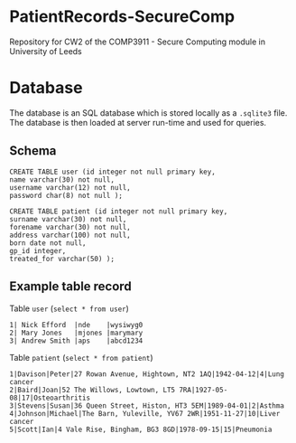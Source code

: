 # PatientRecords-SecureComp
Repository for CW2 of the COMP3911 - Secure Computing module in University of Leeds

# Database
The database is an SQL database which is stored locally as a `.sqlite3` file. 
The database is then loaded at server run-time and used for queries.

## Schema
```
CREATE TABLE user (id integer not null primary key, 
name varchar(30) not null, 
username varchar(12) not null, 
password char(8) not null );

CREATE TABLE patient (id integer not null primary key, 
surname varchar(30) not null, 
forename varchar(30) not null, 
address varchar(100) not null, 
born date not null, 
gp_id integer, 
treated_for varchar(50) );
```

## Example table record
Table `user` (`select * from user`)
```
1| Nick Efford  |nde    |wysiwyg0
2| Mary Jones   |mjones |marymary
3| Andrew Smith |aps    |abcd1234
```

Table `patient` (`select * from patient`)
```
1|Davison|Peter|27 Rowan Avenue, Hightown, NT2 1AQ|1942-04-12|4|Lung cancer
2|Baird|Joan|52 The Willows, Lowtown, LT5 7RA|1927-05-08|17|Osteoarthritis
3|Stevens|Susan|36 Queen Street, Histon, HT3 5EM|1989-04-01|2|Asthma
4|Johnson|Michael|The Barn, Yuleville, YV67 2WR|1951-11-27|10|Liver cancer
5|Scott|Ian|4 Vale Rise, Bingham, BG3 8GD|1978-09-15|15|Pneumonia
```
